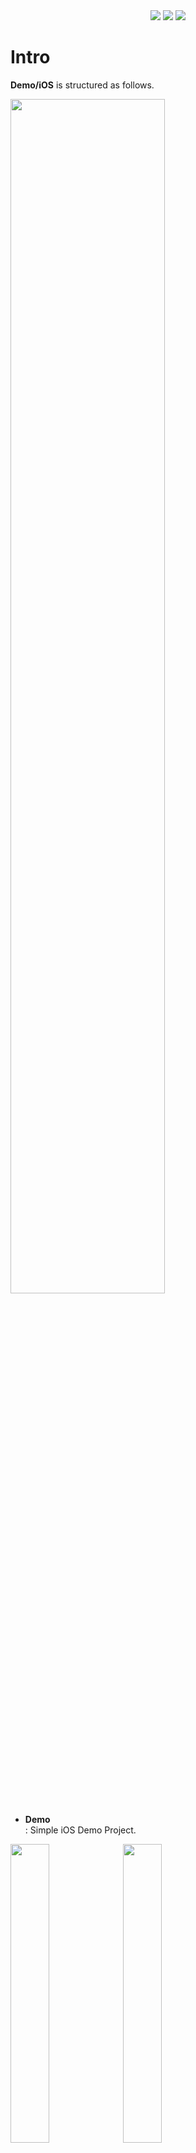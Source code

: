 <div align = "center">
  <img src="https://img.shields.io/badge/iOS-13.0-0099FF?style=flat" />
  <img src="https://img.shields.io/badge/Swift-5-fb4e22?style=flat" />
  <img src="https://img.shields.io/badge/TFLite-2.4.2-BF53FF?style=flat" />
</div>

# Intro

 __Demo/iOS__  is structured as follows.

<img src="https://user-images.githubusercontent.com/17686601/140548368-8d4437fe-861f-46d4-bbea-eed3f4d8365e.png" width="70%"/>

- __Demo__<br />
: Simple iOS Demo Project.

<div class="images-container">
  <img src="https://user-images.githubusercontent.com/17686601/140615200-7863ae9f-bcd7-433f-ab3a-317af9bdd530.jpg" width="35%"/>
  <img src="https://user-images.githubusercontent.com/17686601/140615206-3cb485d0-ee1c-41d7-9b27-15279cb0c612.jpg" width="35%"/>
</div>
<br />

- __BlurDiscriminatorKit__<br />
: Deep-Learning Based Framework. For inference image, use a TFLite(libtensorflow-lite.a, static library).

<br/>

# Usage

- __build BlurDiscriminatorKit.xcframework__
1) in `./BlurDiscriminatorKit`, execute `sh build_blurDiscriminator.sh` in terminal.
2) after building BlurDiscriminatorKit.xcframework, BlurDiscriminatorKit.xcframework will be generated in `./BlurDiscriminatorKit/built_xcframework`

<br/>
<br/>

- __add BlurDiscriminatorKit.xcframework in Xcode Project.__

1) add BlurDiscriminatorKit.xcframework in `Embed Frameworks` and TFLite model.

<img src="https://user-images.githubusercontent.com/17686601/144717621-8c6fdde5-5291-4225-a51c-78d3be0da8b9.png" width="70%"/><br />

2) When you initialize a BlurDiscriminator, You have to pass the path that specify model location. In my case, I locate the model in App main bundle.

<img src="https://user-images.githubusercontent.com/17686601/144718182-e8fb1ca8-0377-4967-af8c-4f0d0113226f.png" width="70%"/><br />

You can download a model, [model directory](https://github.com/syjdev/BlurDiscriminator/tree/master/model).
